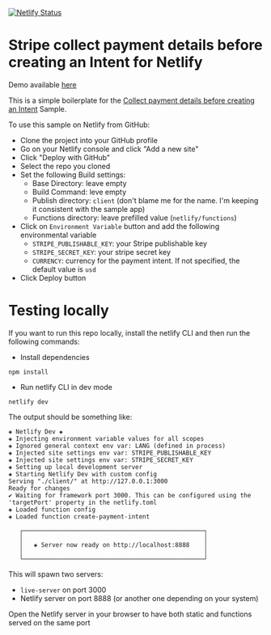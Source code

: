 [![Netlify Status](https://api.netlify.com/api/v1/badges/fa16d4e4-5f71-4b4f-a386-8907b54d64e9/deploy-status)](https://app.netlify.com/sites/stripe-netlify-accept-a-payment-defer/deploys)

# Stripe collect payment details before creating an Intent for Netlify 

Demo available [here](https://stripe-netlify-accept-a-payment-deferred.netlify.app/)

This is a simple boilerplate for the [Collect payment details before creating an Intent](https://stripe.com/docs/payments/accept-a-payment-deferred) Sample. 

To use this sample on Netlify from GitHub: 
* Clone the project into your GitHub profile
* Go on your Netlify console and click "Add a new site"
* Click "Deploy with GitHub"
* Select the repo you cloned
* Set the following Build settings:
  * Base Directory: leave empty
  * Build Command: leve empty
  * Publish directory: `client` (don't blame me for the name. I'm keeping it consistent with the sample app)
  * Functions directory: leave prefilled value (`netlify/functions`)
* Click on `Environment Variable` button and add the following environmental variable
  * `STRIPE_PUBLISHABLE_KEY`: your Stripe publishable key
  * `STRIPE_SECRET_KEY`: your stripe secret key
  * `CURRENCY`: currency for the payment intent. If not specified, the default value is `usd`
* Click Deploy button

# Testing locally 

If you want to run this repo locally, install the netlify CLI and then run the following commands: 
* Install dependencies 
```
npm install
```
* Run netlify CLI in dev mode 
```
netlify dev 
```

The output should be something like: 

```
◈ Netlify Dev ◈
◈ Injecting environment variable values for all scopes
◈ Ignored general context env var: LANG (defined in process)
◈ Injected site settings env var: STRIPE_PUBLISHABLE_KEY
◈ Injected site settings env var: STRIPE_SECRET_KEY
◈ Setting up local development server
◈ Starting Netlify Dev with custom config
Serving "./client/" at http://127.0.0.1:3000
Ready for changes
✔ Waiting for framework port 3000. This can be configured using the 'targetPort' property in the netlify.toml
◈ Loaded function config
◈ Loaded function create-payment-intent

   ┌──────────────────────────────────────────────────┐
   │                                                  │
   │   ◈ Server now ready on http://localhost:8888    │
   │                                                  │
   └──────────────────────────────────────────────────┘
```

This will spawn two servers:
* `live-server` on port 3000 
* Netlify server on port 8888 (or another one depending on your system)

Open the Netlify server in your browser to have both static and functions served on the same port 
